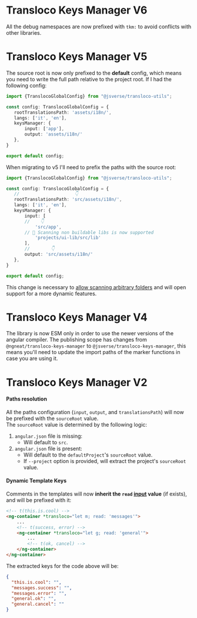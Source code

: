 # Transloco Keys Manager V6

All the debug namespaces are now prefixed with `tkm:` to avoid conflicts with other libraries.  

# Transloco Keys Manager V5

The source root is now only prefixed to the **default** config, which means you need to write the full path relative to
the project root.
If I had the following config:

```ts
import {TranslocoGlobalConfig} from "@jsverse/transloco-utils";

const config: TranslocoGlobalConfig = {
   rootTranslationsPath: 'assets/i18n/',
   langs: ['it', 'en'],
   keysManager: {
       input: ['app'],
       output: 'assets/i18n/'
   },
}

export default config;
```

When migrating to v5 I'll need to prefix the paths with the source root:
```ts
import {TranslocoGlobalConfig} from "@jsverse/transloco-utils";

const config: TranslocoGlobalConfig = {
   //                     👇
   rootTranslationsPath: 'src/assets/i18n/',
   langs: ['it', 'en'],
   keysManager: {
       input: [
       //    👇
           'src/app', 
       // 🥳 Scanning non buildable libs is now supported
           'projects/ui-lib/src/lib'
       ],
       //        👇
       output: 'src/assets/i18n/'
   },
}

export default config;
```

This change is necessary to [allow scanning arbitrary folders](https://github.com/jsverse/transloco-keys-manager/issues/160) and will open support for a more dynamic features.

# Transloco Keys Manager V4

The library is now ESM only in order to use the newer versions of the angular compiler.
The publishing scope has changes from `@ngneat/transloco-keys-manager` to `@jsverse/transloco-keys-manager`,
this means you'll need to update the import paths of the marker functions in case you are using it.

# Transloco Keys Manager V2

#### Paths resolution

All the paths configuration (`input`, `output`, and `translationsPath`) will now be prefixed with the `sourceRoot` value.  
The `sourceRoot` value is determined by the following logic:  

1. `angular.json` file is missing:
    - Will default to `src`.    
2. `angular.json` file is present:
    - Will default to the `defaultProject`'s `sourceRoot` value.
    - If `--project` option is provided, will extract the project's `sourceRoot` value.

#### Dynamic Template Keys

Comments in the templates will now **inherit the `read` [input](https://jsverse.github.io/transloco/docs/structural-directive/#utilizing-the-read-input) value** (if exists), and will be prefixed with it:
```html
<!-- t(this.is.cool) -->
<ng-container *transloco="let m; read: 'messages'">
    ...
    <!-- t(success, error) -->
    <ng-container *transloco="let g; read: 'general'">
        ...
        <!-- t(ok, cancel) -->
    </ng-container>
</ng-container>
```

The extracted keys for the code above will be:
```json
{
  "this.is.cool": "",
  "messages.success": "",
  "messages.error": "",
  "general.ok": "",
  "general.cancel": ""
}
```
